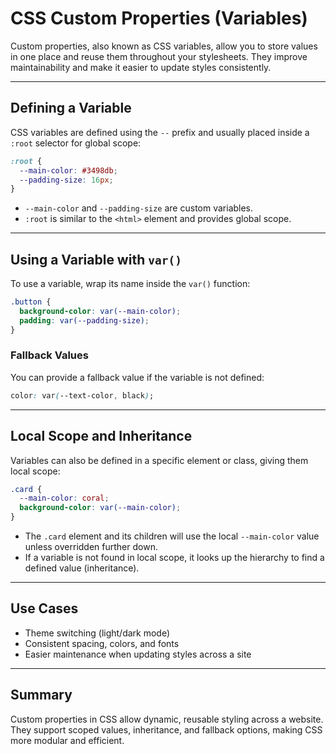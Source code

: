 # CSS Custom Properties (Variables)

Custom properties, also known as CSS variables, allow you to store values in one place and reuse them throughout your stylesheets. They improve maintainability and make it easier to update styles consistently.

---

## Defining a Variable

CSS variables are defined using the `--` prefix and usually placed inside a `:root` selector for global scope:

```css
:root {
  --main-color: #3498db;
  --padding-size: 16px;
}
```

* `--main-color` and `--padding-size` are custom variables.
* `:root` is similar to the `<html>` element and provides global scope.

---

## Using a Variable with `var()`

To use a variable, wrap its name inside the `var()` function:

```css
.button {
  background-color: var(--main-color);
  padding: var(--padding-size);
}
```

### Fallback Values

You can provide a fallback value if the variable is not defined:

```css
color: var(--text-color, black);
```

---

## Local Scope and Inheritance

Variables can also be defined in a specific element or class, giving them local scope:

```css
.card {
  --main-color: coral;
  background-color: var(--main-color);
}
```

* The `.card` element and its children will use the local `--main-color` value unless overridden further down.
* If a variable is not found in local scope, it looks up the hierarchy to find a defined value (inheritance).

---

## Use Cases

* Theme switching (light/dark mode)
* Consistent spacing, colors, and fonts
* Easier maintenance when updating styles across a site

---

## Summary

Custom properties in CSS allow dynamic, reusable styling across a website. They support scoped values, inheritance, and fallback options, making CSS more modular and efficient.
